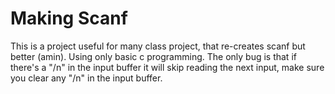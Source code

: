 # Making Scanf
This is a project useful for many class project, that re-creates scanf but better (amin). Using only basic c programming. The only bug is that if there's a "/n" in the input buffer it will skip reading the next input, make sure you clear any "/n" in the input buffer.
